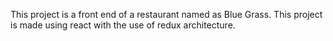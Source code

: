 This project is a front end of a restaurant named as Blue Grass.
This project is made using react with the use of redux architecture.
